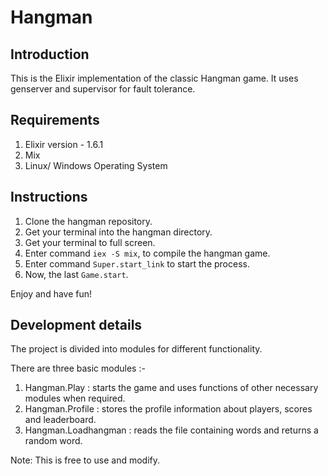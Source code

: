 # Hangman

## Introduction
This is the Elixir implementation of the classic Hangman game. It uses genserver and supervisor for fault tolerance.
## Requirements
1. Elixir version - 1.6.1
2. Mix
3. Linux/ Windows Operating System

## Instructions
1. Clone the hangman repository.
2. Get your terminal into the hangman directory.
3. Get your terminal to full screen.
4. Enter command `iex -S mix`, to compile the hangman game.
5. Enter command `Super.start_link` to start the process.
6. Now, the last `Game.start`.

Enjoy and have fun!

## Development details
The project is divided into modules for different functionality.

There are three basic modules :-

1. Hangman.Play : starts the game and uses functions of other necessary modules when required.
2. Hangman.Profile : stores the profile information about players, scores and leaderboard.
3. Hangman.Loadhangman : reads the file containing words and returns a random word.


Note: This is free to use and modify.
